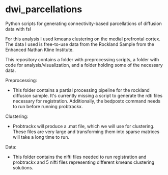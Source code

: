 # dwi_parcellations
Python scripts for generating connectivity-based parcellations of diffusion data with fsl

For this analysis I used kmeans clustering on the medial prefrontal cortex. The data I used is free-to-use data from the Rockland Sample from the Enhanced Nathan Kline Institute.

This repository contains a folder with preprocessing scripts, a folder with code for analysis/visualization, and a folder holding some of the necessary data. 

Preprocessing:
  - This folder contains a partial processing pipeline for the rockland diffusion sample. It's currently missing a script to generate the rdti files necessary for registration. Additionally, the bedpostx command needs to run before running probtrackx.
  
Clustering:
  - Probtrackx will produce a .mat file, which we will use for clustering. These files are very large and transforming them into sparse matrices will take a long time to run.
  
Data:
  - This folder contains the nifti files needed to run registration and probtrackx and 5 nifti files representing different kmeans clustering solutions.
